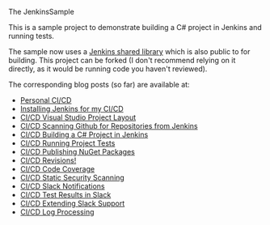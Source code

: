 The JenkinsSample

This is a sample project to demonstrate building a C# project in Jenkins and running tests.

The sample now uses a [Jenkins shared library](https://github.com/FineRedMist/JenkinsLibrarySample) which is also public to for building. This project can be forked (I don't recommend relying on it directly, as it would be running code you haven't reviewed).

The corresponding blog posts (so far) are available at:
 * [Personal CI/CD](https://www.oneoddsock.com/2022/04/02/personal-ci-cd/)
 * [Installing Jenkins for my CI/CD](https://www.oneoddsock.com/2022/04/02/installing-jenkins-for-my-ci-cd/)
 * [CI/CD Visual Studio Project Layout](https://www.oneoddsock.com/2022/04/04/ci-cd-visual-studio-project-layout/)
 * [CI/CD Scanning Github for Repositories from Jenkins](https://www.oneoddsock.com/2022/04/08/ci-cd-scanning-github-for-repositories-from-jenkins/)
 * [CI/CD Building a C# Project in Jenkins](https://www.oneoddsock.com/2022/04/08/ci-cd-building-a-c-project-in-jenkins/)
 * [CI/CD Running Project Tests](https://www.oneoddsock.com/2022/04/10/ci-cd-running-project-tests/)
 * [CI/CD Publishing NuGet Packages](https://www.oneoddsock.com/2022/11/16/ci-cd-publishing-nuget-packages/)
 * [CI/CD Revisions!](https://www.oneoddsock.com/2022/11/26/ci-cd-revisions/)
 * [CI/CD Code Coverage](https://www.oneoddsock.com/2022/11/26/ci-cd-code-coverage/)
 * [CI/CD Static Security Scanning](https://www.oneoddsock.com/2022/11/26/ci-cd-security-scanning/)
 * [CI/CD Slack Notifications](https://www.oneoddsock.com/2022/12/01/ci-cd-slack-notifications/)
 * [CI/CD Test Results in Slack](https://www.oneoddsock.com/2022/12/01/ci-cd-test-results-in-slack/)
 * [CI/CD Extending Slack Support](https://www.oneoddsock.com/2022/12/10/ci-cd-extending-slack-support/)
 * [CI/CD Log Processing](https://www.oneoddsock.com/2022/12/10/ci-cd-log-processing/)